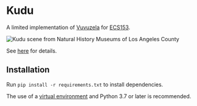 # Kudu

A limited implementation of [Vuvuzela](https://vuvuzela.io/) for [ECS153](https://bob.cs.ucdavis.edu/classes/s19-ecs153/index.html).

![Kudu scene from Natural History Museums of Los Angeles County](https://nhm.org/site/sites/default/files/exhibits/halls/african/amh_kudu.jpg)

See [here](https://dl.acm.org/citation.cfm?id=2815417) for details.

## Installation

Run `pip install -r requirements.txt` to install dependencies.

The use of a [virtual environment](https://docs.python.org/3/library/venv.html) and Python 3.7 or later is recommended.
